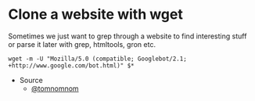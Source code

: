# Clone a website with wget

Sometimes we just want to grep through a website to find interesting stuff or parse it later with grep, htmltools, gron etc.
```
wget -m -U "Mozilla/5.0 (compatible; Googlebot/2.1;
+http://www.google.com/bot.html)" $*
```

- Source
	- [@tomnomnom](https://twitter.com/tomnomnom)
